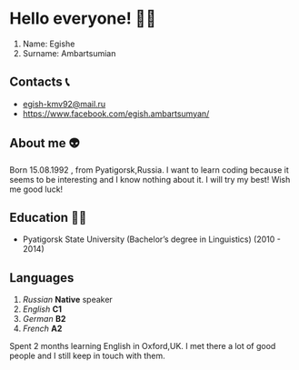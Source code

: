 # Hello everyone! 🙋‍♂️

1. Name: Egishe
2. Surname: Ambartsumian

## Contacts 📞
* egish-kmv92@mail.ru
* https://www.facebook.com/egish.ambartsumyan/

## About me 👽
Born 15.08.1992 , from Pyatigorsk,Russia. I want to learn coding because it seems to be interesting and I know nothing about it. I will try my best! Wish me good luck!

## Education 👨‍🎓
* Pyatigorsk State University (Bachelor’s degree in Linguistics) (2010 - 2014)

## Languages
1. *Russian* **Native** speaker
2. *English* **C1**
3. *German* **B2**
4. *French* **A2**

Spent 2 months learning English in Oxford,UK. I met there a lot of good people and I still keep in touch with them.


